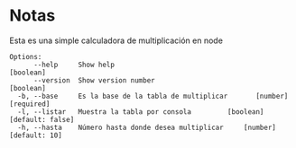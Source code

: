 # Notas 
Esta es una simple calculadora de multiplicación en node

```
Options:
      --help     Show help                                             [boolean]
      --version  Show version number                                   [boolean]
  -b, --base     Es la base de la tabla de multiplicar       [number] [required]
  -l, --listar   Muestra la tabla por consola         [boolean] [default: false]
  -h, --hasta    Número hasta donde desea multiplicar     [number] [default: 10]

```
